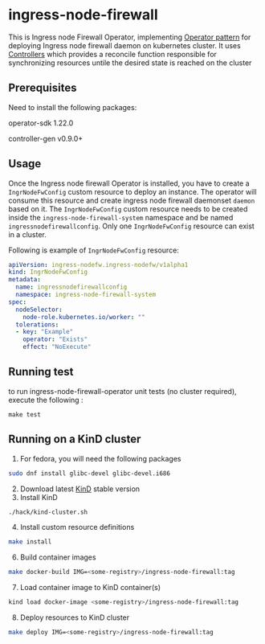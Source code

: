 # ingress-node-firewall
This is Ingress node Firewall Operator, implementing [Operator pattern](https://kubernetes.io/docs/concepts/extend-kubernetes/operator/) for deploying Ingress node firewall daemon on kubernetes cluster.
It uses [Controllers](https://kubernetes.io/docs/concepts/architecture/controller/)
which provides a reconcile function responsible for synchronizing resources untile the desired state is reached on the cluster

## Prerequisites
Need to install the following packages:

operator-sdk 1.22.0

controller-gen v0.9.0+

## Usage
Once the Ingress node firewall Operator is installed, you have to create a `IngrNodeFwConfig` custom resource to deploy an instance. The operator will consume this resource and create ingress node firewall daemonset `daemon` based on it. The `IngrNodeFwConfig` custom resource needs to be created inside the `ingress-node-firewall-system` namespace and be named `ingressnodefirewallconfig`. Only one `IngrNodeFwConfig` resource can exist in a cluster.

Following is example of `IngrNodeFwConfig` resource:
```yaml
apiVersion: ingress-nodefw.ingress-nodefw/v1alpha1
kind: IngrNodeFwConfig
metadata:
  name: ingressnodefirewallconfig
  namespace: ingress-node-firewall-system
spec:
  nodeSelector:
    node-role.kubernetes.io/worker: ""
  tolerations:
  - key: "Example"
    operator: "Exists"
    effect: "NoExecute"

```
## Running test
to run ingress-node-firewall-operator unit tests (no cluster required), execute the following :
```shell
make test
```

## Running on a KinD cluster

1. For fedora, you will need the following packages
```sh
sudo dnf install glibc-devel glibc-devel.i686
```
2. Download latest [KinD](https://kind.sigs.k8s.io/docs/user/quick-start) stable version
3. Install KinD
```sh
./hack/kind-cluster.sh
```
4. Install custom resource definitions
```sh
make install
```
6. Build container images
```sh
make docker-build IMG=<some-registry>/ingress-node-firewall:tag
```
7. Load container image to KinD container(s)
```sh
kind load docker-image <some-registry>/ingress-node-firewall:tag
```
8. Deploy resources to KinD cluster
```sh
make deploy IMG=<some-registry>/ingress-node-firewall:tag
```
